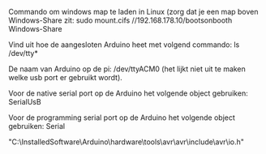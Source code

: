 Commando om windows map te laden in Linux (zorg dat je een map boven Windows-Share zit:
sudo mount.cifs //192.168.178.10/bootsonbooth Windows-Share

Vind uit hoe de aangesloten Arduino heet met volgend commando:
ls /dev/tty*

De naam van Arduino op de pi: /dev/ttyACM0 (het lijkt niet uit te maken welke usb port er gebruikt wordt).

Voor de native serial port op de Arduino het volgende object gebruiken: 
SerialUsB

Voor de programming serial port op de Arduino het volgende object gebruiken:
Serial

"C:\InstalledSoftware\Arduino\hardware\tools\avr\avr\include\avr\io.h"
